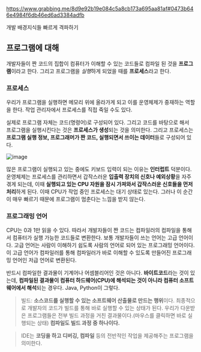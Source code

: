 https://www.grabbing.me/8d9e92b19e084c5a8cb173a695aa81af#0473b646e4984f6db46ed6ad3384adfb

개발 배경지식들 빠르게 격파하기

## 프로그램에 대해

개발자들이 짠 코드의 집합이 컴퓨터가 이해할 수 있는 코드들로 컴파일 된 것을 **프로그램**이라고 한다. 그리고 프로그램을 *실행*하게 되었을 때를 **프로세스**라고 한다.

### 프로세스

우리가 프로그램을 실행하면 메모리 위에 올라가게 되고 이를 운영체제가 중재하는 역할을 한다. 작업 관리자에서 프로세스를 직접 죽일 수도 있다.

실제로 프로그램 자체는 코드(명령어)로 구성되어 있다. 그리고 코드를 바탕으로 해서 프로그램을 실행시킨다는 것은 **프로세스가 생성**되는 것을 의미한다. 그리고 프로세스는 **프로그램 실행 정보, 프로그래머가 짠 코드, 실행되면서 쓰이는 데이터**들로 구성되어 있다.

![image](https://user-images.githubusercontent.com/50407047/96334403-83b41000-10ab-11eb-9b5b-3933913fff46.png)

많은 프로그램이 실행되고 있는 중에도 키보드 입력이 되는 이유는 **인터럽트** 덕분이다. 운영체제는 프로세스를 관리하면서 갑작스러운 **입출력 장치의 신호나 예외상황**을 자주 겪게 되는데, 이때 **실행되고 있는 CPU 자원을 잠시 가져와서 갑작스러운 신호들을 먼저 처리**하게 된다.  이때 CPU가 작업 중인 프로세스는 대기 상태로 있는다. 그러나 이 순간이 매우 빠르기 때문에 프로그램이 멈춘다는 느낌을 받지 않는다.



### 프로그래밍 언어

CPU는 0과 1만 읽을 수 있다. 따라서 개발자들이 짠 코드는 컴파일러의 컴파일을 통해서 컴퓨터가 실행 가능한 코드들로 변환한다. 보통 개발자들이 쓰는 언어는 고급 언어이다. 고급 언어는 사람이 이해하기 쉽도록 사람의 언어로 되어 있는 프로그래밍 언어이다. 이 고급 언어가 컴파일러를 통해 컴파일러가 바로 이해할 수 있도록 만들어진 프로그래밍 언어인 저급 언어로 변환된다. 

반드시 컴파일한 결과물이 기계어나 어셈블리어인 것은 아니다. **바이트코드**라는 것이 있는데, **컴파일된 결과물이 컴퓨터 하드웨어(CPU)에 해석되는 것이 아니라 컴퓨터 소프트웨어에서 해석**되는 경우다. Java, Python이 그렇다.

> 빌드: **소스코드를 실행할 수 있는 소프트웨어 산출물로 만드는 행위**이다. 최종적으로 개발자의 코드가 빌드를 통해 바로 실행할 수 있는 상태가 된다. 우리가 다운받은 프로그램들은 전부 빌드 과정을 거친 결과물이다.(마우스를 클릭하면 바로 실행되는 상태) **컴파일도 빌드 과정 중 하나이다.** 

> IDE는 **코딩을 하고 디버깅, 컴파일** 등의 전반적인 작업을 제공해주는 프로그램을 의미한다.

